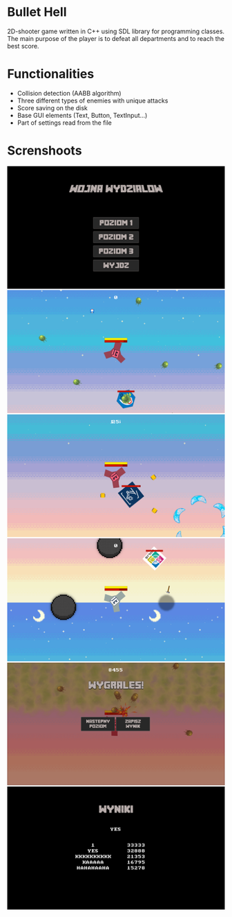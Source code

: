 # Bullet Hell
2D-shooter game written in C++ using SDL library for programming classes. The main purpose of the player is to defeat all departments and to reach the best score.

# Functionalities
- Collision detection (AABB algorithm)
- Three different types of enemies with unique attacks
- Score saving on the disk
- Base GUI elements (Text, Button, TextInput...)
- Part of settings read from the file

# Screnshoots
![Main menu](/img/main_menu.png)
![Chemiczny enemy](/img/chemiczny.png)
![AIR enemy](/img/air.png)
![WILIS enemy](/img/wilis.png)
![You won](/img/win.png)
![Score](/img/score.png)
